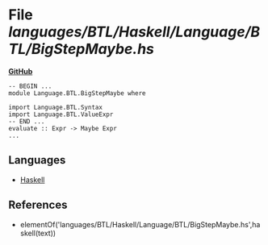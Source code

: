 # File _languages/BTL/Haskell/Language/BTL/BigStepMaybe.hs_
**[GitHub](https://github.com/softlang/yas/blob/master/languages/BTL/Haskell/Language/BTL/BigStepMaybe.hs)**
```
-- BEGIN ...
module Language.BTL.BigStepMaybe where

import Language.BTL.Syntax
import Language.BTL.ValueExpr
-- END ...
evaluate :: Expr -> Maybe Expr
...
```

## Languages
* [Haskell](../languages/Haskell.md)

## References
* elementOf('languages/BTL/Haskell/Language/BTL/BigStepMaybe.hs',haskell(text))
